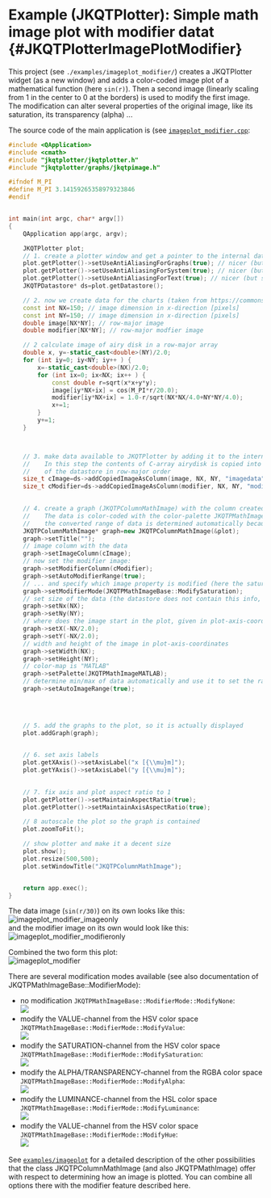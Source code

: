 # Example (JKQTPlotter): Simple math image plot with modifier datat {#JKQTPlotterImagePlotModifier}
This project (see `./examples/imageplot_modifier/`) creates a JKQTPlotter widget (as a new window) and adds a color-coded image plot of a mathematical function (here `sin(r)`). Then a second image (linearly scaling from 1 in the center to 0 at the borders) is used to modify the first image. The modification can alter several properties of the original image, like its saturation, its transparency (alpha) ...

The source code of the main application is (see [`imageplot_modifier.cpp`](https://github.com/jkriege2/JKQtPlotter/tree/master/examples/imageplot_modifier/imageplot_modifier.cpp):
```.cpp
#include <QApplication>
#include <cmath>
#include "jkqtplotter/jkqtplotter.h"
#include "jkqtplotter/graphs/jkqtpimage.h"

#ifndef M_PI
#define M_PI 3.14159265358979323846
#endif


int main(int argc, char* argv[])
{
    QApplication app(argc, argv);

    JKQTPlotter plot;
    // 1. create a plotter window and get a pointer to the internal datastore (for convenience)
    plot.getPlotter()->setUseAntiAliasingForGraphs(true); // nicer (but slower) plotting
    plot.getPlotter()->setUseAntiAliasingForSystem(true); // nicer (but slower) plotting
    plot.getPlotter()->setUseAntiAliasingForText(true); // nicer (but slower) text rendering
    JKQTPDatastore* ds=plot.getDatastore();

    // 2. now we create data for the charts (taken from https://commons.wikimedia.org/wiki/File:Energiemix_Deutschland.svg)
    const int NX=150; // image dimension in x-direction [pixels]
    const int NY=150; // image dimension in x-direction [pixels]
    double image[NX*NY]; // row-major image
    double modifier[NX*NY]; // row-major modfier image

    // 2 calculate image of airy disk in a row-major array
    double x, y=-static_cast<double>(NY)/2.0;
    for (int iy=0; iy<NY; iy++ ) {
        x=-static_cast<double>(NX)/2.0;
        for (int ix=0; ix<NX; ix++ ) {
            const double r=sqrt(x*x+y*y);
            image[iy*NX+ix] = cos(M_PI*r/20.0);
            modifier[iy*NX+ix] = 1.0-r/sqrt(NX*NX/4.0+NY*NY/4.0);
            x+=1;
        }
        y+=1;
    }



    // 3. make data available to JKQTPlotter by adding it to the internal datastore.
    //    In this step the contents of C-array airydisk is copied into a column
    //    of the datastore in row-major order
    size_t cImage=ds->addCopiedImageAsColumn(image, NX, NY, "imagedata");
    size_t cModifier=ds->addCopiedImageAsColumn(modifier, NX, NY, "modifier");

	
    // 4. create a graph (JKQTPColumnMathImage) with the column created above as data
    //    The data is color-coded with the color-palette JKQTPMathImageMATLAB
    //    the converted range of data is determined automatically because setAutoImageRange(true)
    JKQTPColumnMathImage* graph=new JKQTPColumnMathImage(&plot);
    graph->setTitle("");
    // image column with the data
    graph->setImageColumn(cImage);
    // now set the modifier image:
    graph->setModifierColumn(cModifier);
    graph->setAutoModifierRange(true);
    // ... and specify which image property is modified (here the saturation, but ModifyAlpha for the transparency and ModifyValue from the HSV color-model are also possible):
    graph->setModifierMode(JKQTPMathImageBase::ModifySaturation);
    // set size of the data (the datastore does not contain this info, as it only manages 1D columns of data and this is used to assume a row-major ordering
    graph->setNx(NX);
    graph->setNy(NY);
    // where does the image start in the plot, given in plot-axis-coordinates (bottom-left corner)
    graph->setX(-NX/2.0);
    graph->setY(-NX/2.0);
    // width and height of the image in plot-axis-coordinates
    graph->setWidth(NX);
    graph->setHeight(NY);
    // color-map is "MATLAB"
    graph->setPalette(JKQTPMathImageMATLAB);
    // determine min/max of data automatically and use it to set the range of the color-scale
    graph->setAutoImageRange(true);


	
	
    // 5. add the graphs to the plot, so it is actually displayed
    plot.addGraph(graph);

	
    // 6. set axis labels
    plot.getXAxis()->setAxisLabel("x [{\\mu}m]");
    plot.getYAxis()->setAxisLabel("y [{\\mu}m]");

	
    // 7. fix axis and plot aspect ratio to 1
    plot.getPlotter()->setMaintainAspectRatio(true);
    plot.getPlotter()->setMaintainAxisAspectRatio(true);

    // 8 autoscale the plot so the graph is contained
    plot.zoomToFit();

    // show plotter and make it a decent size
    plot.show();
    plot.resize(500,500);
    plot.setWindowTitle("JKQTPColumnMathImage");


    return app.exec();
}
```
The data image (`sin(r/30)`) on its own looks like this:<br>
![imageplot_modifier_imageonly](https://raw.githubusercontent.com/jkriege2/JKQtPlotter/master/screenshots/imageplot_modifier_imageonly.png)<br>
and the modifier image on its own would look like this:<br>
![imageplot_modifier_modifieronly](https://raw.githubusercontent.com/jkriege2/JKQtPlotter/master/screenshots/imageplot_modifier_modifieronly.png)

Combined the two form this plot:<br>
![imageplot_modifier](https://raw.githubusercontent.com/jkriege2/JKQtPlotter/master/screenshots/imageplot_modifier.png)


There are several modification modes available (see also documentation of JKQTPMathImageBase::ModifierMode):
  - no modification `JKQTPMathImageBase::ModifierMode::ModifyNone`: <br>![](https://raw.githubusercontent.com/jkriege2/JKQtPlotter/master/doc/images/JKQTPMathImageBaseModifyNone.png)
  - modify the VALUE-channel from the HSV color space `JKQTPMathImageBase::ModifierMode::ModifyValue`: <br>![](https://raw.githubusercontent.com/jkriege2/JKQtPlotter/master/doc/images/JKQTPMathImageBaseModifyValue.png)
  - modify the SATURATION-channel from the HSV color space `JKQTPMathImageBase::ModifierMode::ModifySaturation`: <br>![](https://raw.githubusercontent.com/jkriege2/JKQtPlotter/master/doc/images/JKQTPMathImageBaseModifySaturation.png)
  - modify the ALPHA/TRANSPARENCY-channel from the RGBA color space `JKQTPMathImageBase::ModifierMode::ModifyAlpha`: <br>![](https://raw.githubusercontent.com/jkriege2/JKQtPlotter/master/doc/images/JKQTPMathImageBaseModifyAlpha.png)
  - modify the LUMINANCE-channel from the HSL color space `JKQTPMathImageBase::ModifierMode::ModifyLuminance`: <br>![](https://raw.githubusercontent.com/jkriege2/JKQtPlotter/master/doc/images/JKQTPMathImageBaseModifyLuminance.png)
  - modify the VALUE-channel from the HSV color space `JKQTPMathImageBase::ModifierMode::ModifyHue`: <br>![](https://raw.githubusercontent.com/jkriege2/JKQtPlotter/master/doc/images/JKQTPMathImageBaseModifyHue.png)



See [`examples/imageplot`](https://github.com/jkriege2/JKQtPlotter/tree/master/examples/imageplot) for a detailed description of the other possibilities that the class JKQTPColumnMathImage (and also JKQTPMathImage) offer with respect to determining how an image is plotted. You can combine all options there with the modifier feature described here.


